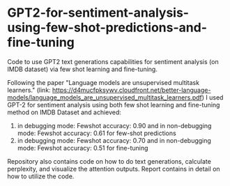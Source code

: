 # GPT2-for-sentiment-analysis-using-few-shot-predictions-and-fine-tuning
Code to use GPT2 text generations capabilities for sentiment analysis (on IMDB dataset) via few shot learning and fine-tuning. 

Following the paper "Language models are unsupervised multitask learners." (link: https://d4mucfpksywv.cloudfront.net/better-language-models/language_models_are_unsupervised_multitask_learners.pdf) I used GPT-2 for sentiment analysis using both few shot learning and fine-tuning method on IMDB Dataset and achieved:

1. in debugging mode: Fewshot accuracy: 0.90 and in non-debugging mode: Fewshot accuracy: 0.61 for few-shot predictions
2. in debugging mode: Fewshot accuracy: 0.70 and in non-debugging mode: Fewshot accuracy: 0.51 for fine-tuning

Repository also contains code on how to do text generations, calculate perplexity, and visualize the attention outputs. Report contains in detail on how to utilize the code.
